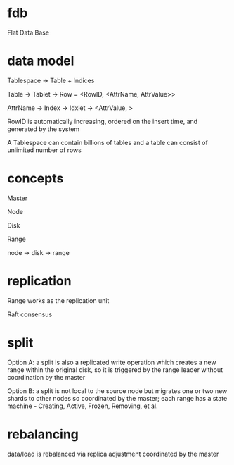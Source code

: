 # fdb

Flat Data Base

# data model

Tablespace -> Table + Indices

Table -> Tablet -> Row = <RowID, <AttrName, AttrValue>>

AttrName -> Index -> Idxlet -> <AttrValue, <RowID>>

RowID is automatically increasing, ordered on the insert time, and generated by the system

A Tablespace can contain billions of tables and a table can consist of unlimited number of rows

# concepts

Master

Node

Disk

Range

node -> disk -> range

# replication

Range works as the replication unit

Raft consensus

# split

Option A: a split is also a replicated write operation which creates a new range within the original disk, so it is triggered by the range leader without coordination by the master

Option B: a split is not local to the source node but migrates one or two new shards to other nodes so coordinated by the master; each range has a state machine - Creating, Active, Frozen, Removing, et al.

# rebalancing

data/load is rebalanced via replica adjustment coordinated by the master



